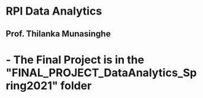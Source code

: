 # RPI Data Analytics
## Prof. Thilanka Munasinghe
# - The Final Project is in the "FINAL_PROJECT_DataAnalytics_Spring2021" folder
